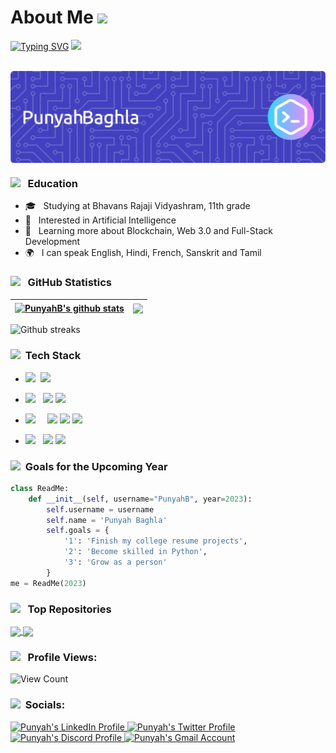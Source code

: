 # About Me <img src="https://blogger.googleusercontent.com/img/b/R29vZ2xl/AVvXsEhLLz_9lKR9XU48czlFsmxQHBf-88dzyTzX1l7e4AjweltV4lTRR9uk6GrnrLYIqpF4KVKBu3G9TGxiaWXTWOKSRMRO4GoBm5QAvS33t5N7cDt4Z_sa8dnkS1fUAm2GVWdWhQ_gLUpY5QQf_AWouUWbIxxUvoA5LV4XTyBQ5cJGjCZB9t8M6cX0rhcSkf0/s600/Chelsea_FC_flag.gif" width="50px">

[![Typing SVG](https://readme-typing-svg.demolab.com?font=Fira+Code&size=18&pause=1000&color=F719DC&multiline=true&lines=Hey+There%2C+I+am+Punyah+;I+live+in+Chennai%2C+India)](https://git.io/typing-svg) <img src="https://media.tenor.com/85R9QYRANgEAAAAC/discord-wumpus.gif" width=50px>

<br>

<img align="center" src="./github-header-image.png" alt="Punyah's  Profile Banner">

</br>  


<h3>  <img src="https://raw.githubusercontent.com/alexnaiman/alexnaiman/master/resources/PusheenCompute.gif" width="70px" />  &nbsp; Education </h3>

- 🎓 &nbsp; Studying at Bhavans Rajaji Vidyashram, 11th grade
- 🤔 &nbsp; Interested in Artificial Intelligence
- 🌱 &nbsp; Learning more about Blockchain, Web 3.0 and Full-Stack Development
-  🌍 &nbsp; I can speak English, Hindi, French, Sanskrit and Tamil


<h3><img src="https://media3.giphy.com/media/bmQBu3aSF0DxadphkG/200w.gif?cid=6c09b952n0c3fry15dpl0fc8bchfl03r9e98ldreff5chx6x&ep=v1_gifs_search&rid=200w.gif&ct=g" width="50px"/> &nbsp; GitHub Statistics </h3>


| <a href="https://github.com/PunyahB/github-readme-stats"><img align="center" src="https://github-readme-stats-q2ce6g6ox-punyahb.vercel.app/api?username=PunyahB&include_all_commits=true&count_private=true&show_icons=true&theme=radical" alt="PunyahB's github stats" /></a> | <a href="https://github.com/PunyahB/github-readme-stats"><img align="center" src="https://github-readme-stats.vercel.app/api/top-langs/?username=PunyahB&layout=compact&theme=gotham&hide_border=true" /></a> |
| ------------- | ------------- |


<div align="left">
<img src="https://github-readme-streak-stats.herokuapp.com/?user=PunyahB&theme=nord&hide_border=true&stroke=0000&background=synthwave"
alt="Github streaks">
</div>

<h3>  <img src="https://images.squarespace-cdn.com/content/v1/5b983c1389c1720c12f4f1ab/1585640916041-HTJUHSFJ4LE9P9WWC791/InnerFit-Icon-Tools-Resized_1.gif" width="70px" />  &nbsp;Tech Stack </h3>

- <img src="https://img.shields.io/badge/Programming%20Languages :-adff2f?style=flat&logoColor=white">&nbsp;
  <a href="https://www.python.org"><img src="https://img.shields.io/badge/-Python-007ACC?style=flat&logo=python&logoColor=FFFFFF"></a>
  
- <img src="https://img.shields.io/badge/Database%20:-adff2f?style=flat&logoColor=white"> &nbsp;
  <a href="https://www.mongodb.com"><img src="https://img.shields.io/badge/-MongoDB-4DB33D?style=flat&logo=mongodb&logoColor=FFFFFF"></a>
  <a href="https://www.mysql.com"><img src="https://img.shields.io/badge/-MySQL-66cdaa?style=flat&logo=mysql&logoColor=blue"></a>

- <img src="https://img.shields.io/badge/Tools And%20Technologies :-adff2f?style=flat&logoColor=white">  &nbsp; &nbsp;
  <a href="https://git-scm.com"><img src="http://img.shields.io/badge/-Git-F1502F?style=flat&logo=git&logoColor=FFFFFF"></a>
  <a href="https://github.com"><img src="http://img.shields.io/badge/-Github-000000?style=flat&logo=github&logoColor=FFFFFF"></a>
  <a href="https://www.markdownguide.org"><img src="http://img.shields.io/badge/-Markdown-ff0000?style=flat&logo=markdown&logoColor=FFFFFF"></a>
  
- <img src="https://img.shields.io/badge/IDEs %20:-adff2f?style=flat&logoColor=white">  &nbsp;
   <a href="https://code.visualstudio.com"><img src="http://img.shields.io/badge/-Visual%20Studio%20Code-1e90ff?style=flat&logo=visual-studio-code&logoColor=FFFFFF"></a>
   <a href="https://www.jetbrains.com/pycharm/"><img src="http://img.shields.io/badge/-PyCharm-ff1493?style=flat&logo=PyCharm&logoColor=FFFFFF"></a>

  
<h3> </h3>

<h3> <img src="https://media0.giphy.com/media/N0BvVMIUeeKIq0g08j/giphy.gif?cid=6c09b952n1yjphmjknt7szdl2yc7xzclkbtwfbi1psh5ug4p&ep=v1_internal_gif_by_id&rid=giphy.gif&ct=g" width="70px" /> &nbsp;Goals for the Upcoming Year </h3>
  
```python
class ReadMe:
    def __init__(self, username="PunyahB", year=2023):
        self.username = username
        self.name = 'Punyah Baghla'
        self.goals = {
            '1': 'Finish my college resume projects',
            '2': 'Become skilled in Python',
            '3': 'Grow as a person'
        }
me = ReadMe(2023)
```  

<h3> <img src="https://cdn.dribbble.com/users/139863/screenshots/2095776/content.gif" width="50px" /> &nbsp; Top Repositories </h3>
<a href="https://github.com/PunyahB/Portfolio">
  <img align="center" src="https://github-readme-stats.vercel.app/api/pin/?username=PunyahB&repo=Portfolio&theme=highcontrast" />
</a>
<a href="https://github.com/PunyahB/EVWebsite">
  <img align="center" src="https://github-readme-stats.vercel.app/api/pin/?username=PunyahB&repo=EVWebsite&theme=vision-friendly-dark" />
</a>  

  
<h3> </h3>

<h3> <img src="https://www.protocol80.com/hubfs/blog-files/Increasing-Traffic-Counter.gif" width="70px" /> &nbsp; Profile Views:</h3>

 <p align="left"> <img src="https://komarev.com/ghpvc/?username=PunyahB&label=Profile%20views&color=ff1493&style=for-the-badge" alt="View Count" /> </p>

<h3> </h3>



<h3> <img src="https://cdn.dribbble.com/users/891352/screenshots/7105199/media/5238cf20f0301e51fea9cad8912b9ea3.gif" width="50px" /> &nbsp;Socials:</h3>


  <a href="https://www.linkedin.com/in/punyah-baghla-2b9ab3289/">
    <img src="https://cliply.co/wp-content/uploads/2021/02/372102050_LINKEDIN_ICON_TRANSPARENT_1080.gif" alt="Punyah's LinkedIn Profile" height="40" width="40">
  </a>


  <a href="https://twitter.com/iamrockstar211">
    <img src="https://media2.giphy.com/media/KDGLRKwIMVXV5XLieP/200w.gif?cid=6c09b9526jb7xzccujs7k5icntvr2dko4nnzefrbuovdgdp8&ep=v1_gifs_search&rid=200w.gif&ct=g" alt="Punyah's Twitter Profile" height=40" width="40">
  </a>

   <a href="https://discord.com/users/852797776320659508">
    <img src="https://cdn.dribbble.com/users/5242374/screenshots/16641455/gif.gif" alt="Punyah's Discord Profile" height="40" width="40">
  </a>

  <a href="mailto:punyahbaghla5@gmail.com">
    <img src="https://cdn.dribbble.com/users/2113992/screenshots/14510264/gmail_animation.gif" alt="Punyah's Gmail Account" height="40" width="40">
  </a>
  
  

